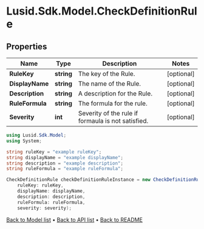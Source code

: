# Lusid.Sdk.Model.CheckDefinitionRule

## Properties

Name | Type | Description | Notes
------------ | ------------- | ------------- | -------------
**RuleKey** | **string** | The key of the Rule. | [optional] 
**DisplayName** | **string** | The name of the Rule. | [optional] 
**Description** | **string** | A description for the Rule. | [optional] 
**RuleFormula** | **string** | The formula for the rule. | [optional] 
**Severity** | **int** | Severity of the rule if formaula is not satisfied. | [optional] 

```csharp
using Lusid.Sdk.Model;
using System;

string ruleKey = "example ruleKey";
string displayName = "example displayName";
string description = "example description";
string ruleFormula = "example ruleFormula";

CheckDefinitionRule checkDefinitionRuleInstance = new CheckDefinitionRule(
    ruleKey: ruleKey,
    displayName: displayName,
    description: description,
    ruleFormula: ruleFormula,
    severity: severity);
```

[Back to Model list](../README.md#documentation-for-models) &#8226; [Back to API list](../README.md#documentation-for-api-endpoints) &#8226; [Back to README](../README.md)
